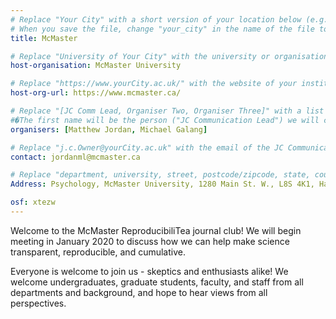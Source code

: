 ```yaml
---
# Replace "Your City" with a short version of your location below (e.g. Bristol or Singapore)
# When you save the file, change "your_city" in the name of the file to what you filled out below
title: McMaster

# Replace "University of Your City" with the university or organisation that is hoping the journal club (e.g. University of Bristol or Nanyang Technical University)
host-organisation: McMaster University

# Replace "https://www.yourCity.ac.uk/" with the website of your institution
host-org-url: https://www.mcmaster.ca/

# Replace "[JC Comm Lead, Organiser Two, Organiser Three]" with a list of the people/person organising the journal club separated by commas
#�The first name will be the person ("JC Communication Lead") we will contact to communicate news about ReproducibiliTea
organisers: [Matthew Jordan, Michael Galang]

# Replace "j.c.Owner@yourCity.ac.uk" with the email of the JC Communication Lead
contact: jordanml@mcmaster.ca

# Replace "department, university, street, postcode/zipcode, state, country" with the departmental address of the JC Communication Lead (we need that to send you merchandise)
Address: Psychology, McMaster University, 1280 Main St. W., L8S 4K1, Hamilton, Ontario, Canada

osf: xtezw
---
```

Welcome to the McMaster ReproducibiliTea journal club! We will begin meeting in January 2020 to discuss how we can help make science transparent, reproducible, and cumulative.

Everyone is welcome to join us - skeptics and enthusiasts alike! We welcome undergraduates, graduate students, faculty, and staff from all departments and background, and hope to hear views from all perspectives.
